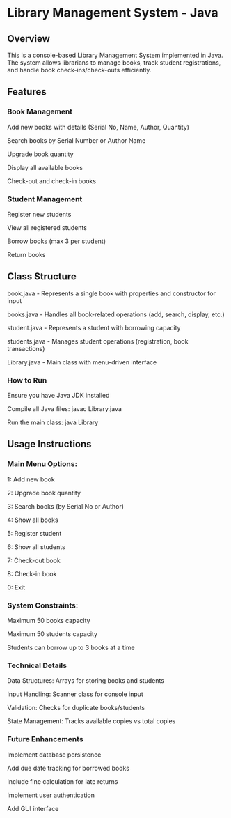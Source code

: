 # Library Management System - Java

## Overview
This is a console-based Library Management System implemented in Java. The system allows librarians to manage books, track student registrations, and handle book check-ins/check-outs efficiently.

## Features
### Book Management
Add new books with details (Serial No, Name, Author, Quantity)

Search books by Serial Number or Author Name

Upgrade book quantity

Display all available books

Check-out and check-in books

### Student Management
Register new students

View all registered students

Borrow books (max 3 per student)

Return books

## Class Structure
book.java - Represents a single book with properties and constructor for input

books.java - Handles all book-related operations (add, search, display, etc.)

student.java - Represents a student with borrowing capacity

students.java - Manages student operations (registration, book transactions)

Library.java - Main class with menu-driven interface

### How to Run
Ensure you have Java JDK installed

Compile all Java files:
javac Library.java

Run the main class:
java Library

## Usage Instructions

### Main Menu Options:

1: Add new book

2: Upgrade book quantity

3: Search books (by Serial No or Author)

4: Show all books

5: Register student

6: Show all students

7: Check-out book

8: Check-in book

0: Exit

### System Constraints:

Maximum 50 books capacity

Maximum 50 students capacity

Students can borrow up to 3 books at a time

### Technical Details
Data Structures: Arrays for storing books and students

Input Handling: Scanner class for console input

Validation: Checks for duplicate books/students

State Management: Tracks available copies vs total copies

### Future Enhancements
Implement database persistence

Add due date tracking for borrowed books

Include fine calculation for late returns

Implement user authentication

Add GUI interface
